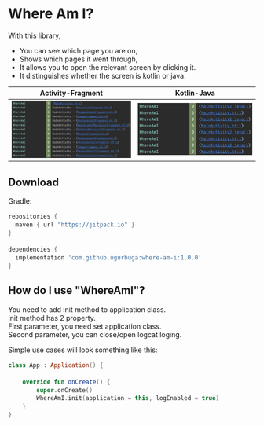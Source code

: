 # Where Am I?

With this library,
- You can see which page you are on,
- Shows which pages it went through,
- It allows you to open the relevant screen by clicking it.
- It distinguishes whether the screen is kotlin or java.

| Activity-Fragment | Kotlin-Java |
| --- | ----------- |
| <img src="app/screenshots/activity-fragment.png" width="500">  | <img src="app/screenshots/kotlin-java.png" width="500">|

Download
--------
Gradle:

```gradle
repositories {
  maven { url "https://jitpack.io" }
}

dependencies {
  implementation 'com.github.ugurbuga:where-am-i:1.0.0'
}
```

How do I use "WhereAmI"?
-------------------
You need to add init method to application class.<br/>
init method has 2 property.<br/>
First parameter, you need set application class.<br/>
Second parameter, you can close/open logcat loging.

Simple use cases will look something like this:

```kotlin
class App : Application() {

    override fun onCreate() {
        super.onCreate()
        WhereAmI.init(application = this, logEnabled = true)
    }
}
```
